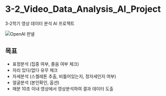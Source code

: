 # 3-2_Video_Data_Analysis_AI_Project
3-2학기 영상 데이터 분석 AI 프로젝트

![OpenAI 판넬](https://user-images.githubusercontent.com/42348176/149257192-0a271696-2a85-49c8-9039-bfbec40636e0.jpg)

## 목표
- 표정분석 (집중 여부, 졸음 여부 체크)
- 자리 있다/없다 유무 체크
- 자세분석 (스켈레톤 추출, 비틀어있는지, 정자세인지 여부)
- 얼굴분석 (본인확인, 옵션)
- 매분 10초 이내 영상에서 영상분석하여 결과 데이터 도출
